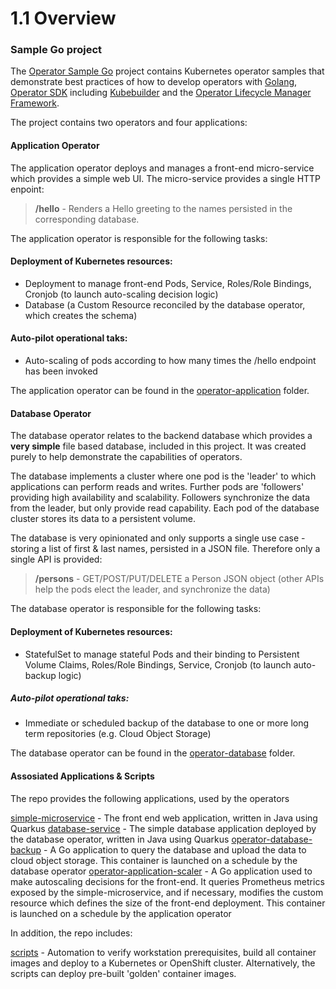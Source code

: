 # 1.1 Overview

### Sample Go project

The [Operator Sample Go](https://github.com/IBM/operator-sample-go) project contains Kubernetes operator samples that demonstrate best practices of how to develop operators with [Golang](https://go.dev/), [Operator SDK](https://sdk.operatorframework.io/) including [Kubebuilder](https://github.com/kubernetes-sigs/kubebuilder) and the [Operator Lifecycle Manager Framework](https://operatorframework.io/).

The project contains two operators and four applications:

#### Application Operator

The application operator deploys and manages a front-end micro-service which provides a simple web UI.  The micro-service provides a single HTTP enpoint:
    
>**/hello** - Renders a Hello greeting to the names persisted in the corresponding database.
    
The application operator is responsible for the following tasks:

#### Deployment of Kubernetes resources:
* Deployment to manage front-end Pods, Service, Roles/Role Bindings, Cronjob (to launch auto-scaling decision logic)
* Database (a Custom Resource reconciled by the database operator, which creates the schema)
#### Auto-pilot operational taks:
* Auto-scaling of pods according to how many times the /hello endpoint has been invoked

The application operator can be found in the [operator-application](https://github.com/IBM/operator-sample-go/tree/main/operator-application) folder.

#### Database Operator

The database operator relates to the backend database which provides a **very simple** file based database, included in this project.  It was created purely to help demonstrate the capabilities of operators.

The database implements a cluster where one pod is the 'leader' to which applications can perform reads and writes.  Further pods are 'followers' providing high availability and scalability.  Followers synchronize the data from the leader, but 
only provide read capability.  Each pod of the database cluster stores its data to a persistent volume.
    
The database is very opinionated and only supports a single use case - storing a list of first & last names, persisted in a JSON file.  Therefore only a single API is provided:
    
>**/persons** - GET/POST/PUT/DELETE a Person JSON object (other APIs help the pods elect the leader, and synchronize the data)
    
The database operator is responsible for the following tasks:

#### Deployment of Kubernetes resources:
* StatefulSet to manage stateful Pods and their binding to Persistent Volume Claims, Roles/Role Bindings, Service, Cronjob (to launch auto-backup logic)
##### Auto-pilot operational taks:
* Immediate or scheduled backup of the database to one or more long term repositories (e.g. Cloud Object Storage)

The database operator can be found in the [operator-database](https://github.com/IBM/operator-sample-go/tree/main/operator-database) folder.


#### Assosiated Applications & Scripts

The repo provides the following applications, used by the operators

[simple-microservice](https://github.com/IBM/operator-sample-go/tree/main/simple-microservice) - The front end web application, written in Java using Quarkus
[database-service](https://github.com/IBM/operator-sample-go/tree/main/database-service) - The simple database application deployed by the database operator, written in Java using Quarkus
[operator-database-backup](https://github.com/IBM/operator-sample-go/tree/main/operator-database-backup) - A Go application to query the database and upload the data to cloud object storage.  This container is launched on a schedule by the database operator
[operator-application-scaler](https://github.com/IBM/operator-sample-go/tree/main/operator-application-scaler) - A Go application used to make autoscaling decisions for the front-end.  It queries Prometheus metrics exposed by the simple-microservice, and if necessary, modifies the custom resource which defines the size of the front-end deployment.  This container is launched on a schedule by the application operator

In addition, the repo includes:

[scripts](https://github.com/IBM/operator-sample-go/tree/main/scripts) - Automation to verify workstation prerequisites, build all container images and deploy to a Kubernetes or OpenShift cluster.  Alternatively, the scripts can deploy pre-built 'golden' container images.
